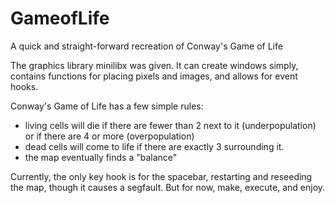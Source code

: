 # GameofLife
A quick and straight-forward recreation of Conway's Game of Life

The graphics library minilibx was given. It can create windows simply, contains functions for placing pixels and images,
and allows for event hooks.

Conway's Game of Life has a few simple rules:
  - living cells will die if there are fewer than 2 next to it (underpopulation) or if there are 4 or more (overpopulation)
  - dead cells will come to life if there are exactly 3 surrounding it.
  - the map eventually finds a "balance"
  
Currently, the only key hook is for the spacebar, restarting and reseeding the map, though it causes a segfault.
But for now, make, execute, and enjoy.

